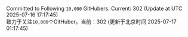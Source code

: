 Committed to Following `10,000` GitHubers. Current: <!-- FOLLOWING_COUNT -->302<!-- FOLLOWING_COUNT --> (Update at UTC <!-- LAST_UPDATED -->2025-07-16 17:17:45<!-- LAST_UPDATED -->)<br>
致力于关注`10,000`个GitHuber。当前：<!-- FOLLOWING_COUNT -->302<!-- FOLLOWING_COUNT --> (更新于北京时间 <!-- LAST_UPDATED_CST -->2025-07-17 01:17:45<!-- LAST_UPDATED_CST -->)
